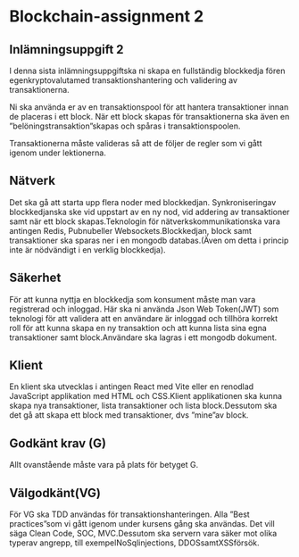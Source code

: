 # Blockchain-assignment 2


## Inlämningsuppgift 2

I denna sista inlämningsuppgiftska ni skapa en fullständig blockkedja fören egenkryptovalutamed transaktionshantering och validering av transaktionerna.

Ni ska använda er av en transaktionspool för att hantera transaktioner innan de placeras i ett block. När ett block skapas för transaktionerna ska även en ”belöningstransaktion”skapas och spåras i transaktionspoolen.

Transaktionerna måste valideras så att de följer de regler som vi gått igenom under lektionerna.

## Nätverk

Det ska gå att starta upp flera noder med blockkedjan. Synkroniseringav blockkedjanska ske vid uppstart av en ny nod, vid addering av transaktioner samt när ett block skapas.Teknologin för nätverkskommunikationska vara antingen Redis, Pubnubeller Websockets.Blockkedjan, block samt transaktioner ska sparas ner i en mongodb databas.(Även om detta i princip inte är nödvändigt i en verklig blockkedja).

## Säkerhet

För att kunna nyttja en blockkedja som konsument måste man vara registrerad och inloggad. Här ska ni använda Json Web Token(JWT) som teknologi för att validera att en användare är inloggad och tillhöra korrekt roll för att kunna skapa en ny transaktion och att kunna lista sina egna transaktioner samt block.Användare ska lagras i ett mongodb dokument.

## Klient

En klient ska utvecklas i antingen React med Vite eller en renodlad JavaScript applikation med HTML och CSS.Klient applikationen ska kunna skapa nya transaktioner, lista transaktioner och lista block.Dessutom ska det gå att skapa ett block med transaktioner, dvs ”mine”av block.

## Godkänt krav (G)

Allt ovanstående måste vara på plats för betyget G.

## Välgodkänt(VG)

För VG ska TDD användas för transaktionshanteringen. Alla ”Best practices”som vi gått igenom under kursens gång ska användas. Det vill säga Clean Code, SOC, MVC.Dessutom ska servern vara säker mot olika typerav angrepp, till exempelNoSqlinjections, DDOSsamtXSSförsök.